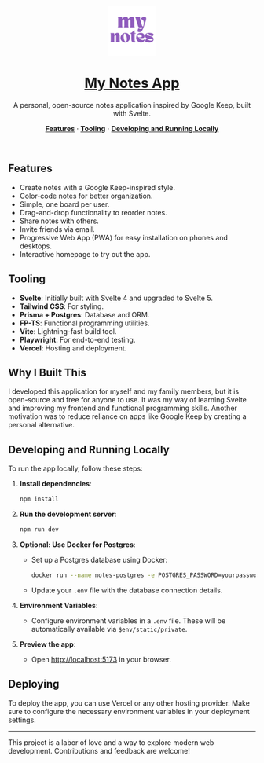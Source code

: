 <a href="/" align="center" >
  <img alt="Notes App - A personal notes application" src="src/lib/images/notes-main.png" style="height: 100px; display: flex; justifty-content: center; align-items: center; margin: 0 auto;" />
  <h1 align="center">My Notes App</h1>
</a>

<p align="center">
  A personal, open-source notes application inspired by Google Keep, built with Svelte.
</p>

<p align="center">
  <a href="#features"><strong>Features</strong></a> ·
  <a href="#tooling"><strong>Tooling</strong></a> ·
  <a href="#developing-and-running-locally"><strong>Developing and Running Locally</strong></a>
</p>
<br/>

## Features

- Create notes with a Google Keep-inspired style.
- Color-code notes for better organization.
- Simple, one board per user.
- Drag-and-drop functionality to reorder notes.
- Share notes with others.
- Invite friends via email.
- Progressive Web App (PWA) for easy installation on phones and desktops.
- Interactive homepage to try out the app.

## Tooling

- **Svelte**: Initially built with Svelte 4 and upgraded to Svelte 5.
- **Tailwind CSS**: For styling.
- **Prisma + Postgres**: Database and ORM.
- **FP-TS**: Functional programming utilities.
- **Vite**: Lightning-fast build tool.
- **Playwright**: For end-to-end testing.
- **Vercel**: Hosting and deployment.

## Why I Built This

I developed this application for myself and my family members, but it is open-source and free for anyone to use. It was my way of learning Svelte and improving my frontend and functional programming skills. Another motivation was to reduce reliance on apps like Google Keep by creating a personal alternative.

## Developing and Running Locally

To run the app locally, follow these steps:

1. **Install dependencies**:

   ```bash
   npm install
   ```

2. **Run the development server**:

   ```bash
   npm run dev
   ```

3. **Optional: Use Docker for Postgres**:

   - Set up a Postgres database using Docker:
     ```bash
     docker run --name notes-postgres -e POSTGRES_PASSWORD=yourpassword -p 5432:5432 -d postgres
     ```
   - Update your `.env` file with the database connection details.

4. **Environment Variables**:

   - Configure environment variables in a `.env` file. These will be automatically available via `$env/static/private`.

5. **Preview the app**:
   - Open [http://localhost:5173](http://localhost:5173) in your browser.

## Deploying

To deploy the app, you can use Vercel or any other hosting provider. Make sure to configure the necessary environment variables in your deployment settings.

---

This project is a labor of love and a way to explore modern web development. Contributions and feedback are welcome!
